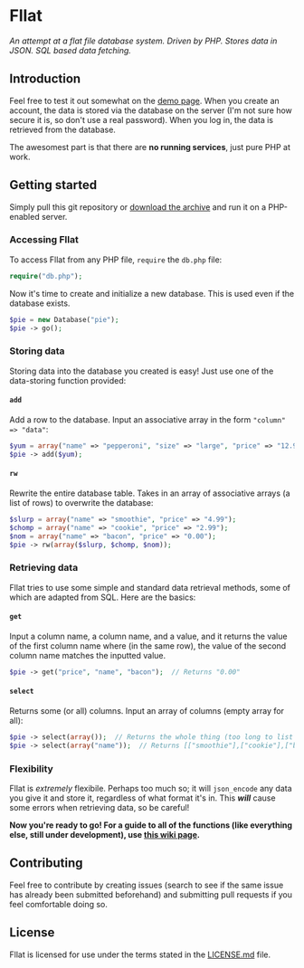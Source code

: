 Fllat
=====

*An attempt at a flat file database system. Driven by PHP. Stores data in JSON. SQL based data fetching.*

## Introduction

Feel free to test it out somewhat on the [demo page](http://fllat.lfred.info). When you create an account, the data is stored via the database on the server (I'm not sure how secure it is, so don't use a real password). When you log in, the data is retrieved from the database.

The awesomest part is that there are **no running services**, just pure PHP at work.

## Getting started

Simply pull this git repository or [download the archive](https://github.com/alfredxing/fllat/zipball/master) and run it on a PHP-enabled server.

### Accessing Fllat
To access Fllat from any PHP file, `require` the `db.php` file:
```php
require("db.php");
```

Now it's time to create and initialize a new database. This is used even if the database exists.
```php
$pie = new Database("pie");
$pie -> go();
```

### Storing data

Storing data into the database you created is easy! Just use one of the data-storing function provided:

#### `add`

Add a row to the database. Input an associative array in the form `"column" => "data"`:
```php
$yum = array("name" => "pepperoni", "size" => "large", "price" => "12.99");
$pie -> add($yum);
```

#### `rw`

Rewrite the entire database table. Takes in an array of associative arrays (a list of rows) to overwrite the database:
```php
$slurp = array("name" => "smoothie", "price" => "4.99");
$chomp = array("name" => "cookie", "price" => "2.99");
$nom = array("name" => "bacon", "price" => "0.00");
$pie -> rw(array($slurp, $chomp, $nom));
```

### Retrieving data

Fllat tries to use some simple and standard data retrieval methods, some of which are adapted from SQL. Here are the basics:

#### `get`

Input a column name, a column name, and a value, and it returns the value of the first column name where (in the same row), the value of the second column name matches the inputted value.
```php
$pie -> get("price", "name", "bacon");  // Returns "0.00"
```

#### `select`

Returns some (or all) columns. Input an array of columns (empty array for all):
```php
$pie -> select(array());  // Returns the whole thing (too long to list here)
$pie -> select(array("name"));  // Returns [["smoothie"],["cookie"],["bacon"]]
```

### Flexibility

Fllat is *extremely* flexibile. Perhaps too much so; it will `json_encode` any data you give it and store it, regardless of what format it's in. This ***will*** cause some errors when retrieving data, so be careful!

**Now you're ready to go! For a guide to all of the functions (like everything else, still under development), use [this wiki page](https://github.com/alfredxing/fllat/wiki/Functions).**

## Contributing

Feel free to contribute by creating issues (search to see if the same issue has already been submitted beforehand) and submitting pull requests if you feel comfortable doing so.

## License

Fllat is licensed for use under the terms stated in the [LICENSE.md](https://raw.github.com/alfredxing/fllat/master/LICENSE.md) file.

